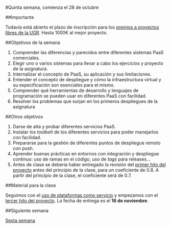 #Quinta semana, comienza el 28 de octubre

##Importante

Todavía está abierto el plazo de inscripción para los 
[premios a proyectos libres de la UGR](http://osl.ugr.es/bases-de-los-premios-a-proyectos-libres-de-la-ugr/). Hasta
1000€ al mejor proyecto. 

##Objetivos de la semana

1. Comprender las diferencias y parecidos entre diferentes sistemas PaaS comerciales.
2. Elegir uno o varios sistemas para llevar a cabo los ejercicios y proyecto de la asignatura.
3. Internalizar el concepto de PaaS, su aplicación y sus limitaciones.
3. Entender el concepto de despliegue y cómo la infraestructura
   virtual y su especificación son esenciales para el mismo.
4. Comprender qué herramientas de desarrollo y lenguajes de programación 
  se pueden usar en diferentes PaaS con facilidad.
3. Resolver los problemas que surjan en los primeros despliegues de la asignatura

##Otros objetivos

1. Darse de alta y probar diferentes servicios PaaS.
2. Instalar los *toolbelt* de los diferentes servicios para poder manejarlos con facilidad.
3. Prepararse para la gestión de diferentes puntos de despliegue remoto con push.
4. Aprender buenas prácticas en entornos con integración y despliegue
   continuo: uso de ramas en el código, uso de *tags* para
   releases... 
5. Antes de clase se debería haber entregado la revisión del
  [primer hito del proyecto](http://jj.github.io/IV/documentos/practicas/1.Infraestructura)
  antes del principio de la clase, para un coeficiente de 0.8. A
  partir del principio de la clase, el coeficiente será de 0.7.
  

##Material para la clase

Seguimos con el
[uso de plataformas como servicio](http://jj.github.io/IV/documentos/temas/PaaS)
y empezamos con el
[tercer hito del proyecto](https://github.com/JJ/IV/blob/master/documentos/practicas/3.PaaS.md). La
fecha de entrega es el **16 de noviembre**. 

##Siguiente semana

[Sexta semana](6-semana.md)
